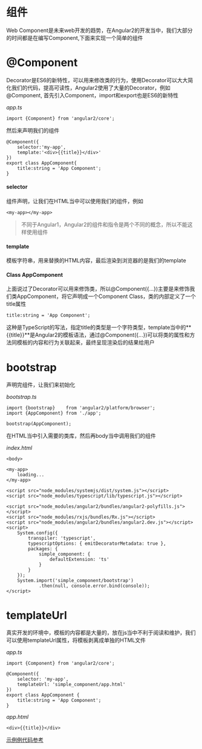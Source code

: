 # 组件
Web Component是未来web开发的趋势，在Angular2的开发当中，我们大部分的时间都是在编写Component,下面来实现一个简单的组件
# @Component
Decorator是ES6的新特性，可以用来修改类的行为，使用Decorator可以大大简化我们的代码，提高可读性，Angular2使用了大量的Decorator，例如@Component,
首先引入Component，import和export也是ES6的新特性

*app.ts*

```
import {Component} from 'angular2/core';
```

然后来声明我们的组件

```
@Component({
    selector:'my-app',
    template:'<div>{{title}}</div>'
})
export class AppComponent{
    title:string = 'App Component';
}
```

#### selector
组件声明，让我们在HTML当中可以使用我们的组件，例如

```
<my-app></my-app>
```

> 不同于Angular1，Angular2的组件和指令是两个不同的概念，所以不能这样使用组件<div my-app></div>

#### template
模板字符串，用来替换的HTML内容，最后渲染到浏览器的是我们的template

#### Class AppComponent
上面说过了Decorator可以用来修饰类，所以@Component({...})主要是来修饰我们类AppComponent，将它声明成一个Component Class，类的内部定义了一个title属性

```
title:string = 'App Component';
```

这种是TypeScript的写法，指定title的类型是一个字符类型，template当中的**{{title}}**是Angular2的模板语法，通过@Component({...})可以将类的属性和方法同模板的内容和行为关联起来，最终呈现渲染后的结果给用户

# bootstrap
声明完组件，让我们来初始化

*bootstrap.ts*

```
import {bootstrap}    from 'angular2/platform/browser';
import {AppComponent} from './app';

bootstrap(AppComponent);
```

在HTML当中引入需要的类库，然后再body当中调用我们的组件

*index.html*

```
<body>

<my-app>
    loading...
</my-app>

<script src="node_modules/systemjs/dist/system.js"></script>
<script src="node_modules/typescript/lib/typescript.js"></script>

<script src="node_modules/angular2/bundles/angular2-polyfills.js"></script>
<script src="node_modules/rxjs/bundles/Rx.js"></script>
<script src="node_modules/angular2/bundles/angular2.dev.js"></script>
<script>
    System.config({
        transpiler: 'typescript',
        typescriptOptions: { emitDecoratorMetadata: true },
        packages: {
            simple_component: {
                defaultExtension: 'ts'
            }
        }
    });
    System.import('simple_component/bootstrap')
            .then(null, console.error.bind(console));
</script>
```

# templateUrl
真实开发的环境中，模板的内容都是大量的，放在js当中不利于阅读和维护，我们可以使用templateUrl属性，将模板剥离成单独的HTML文件

*app.ts*

```
import {Component} from 'angular2/core';

@Component({
    selector: 'my-app',
    templateUrl: 'simple_component/app.html'
})
export class AppComponent {
    title:string = 'App Component';
}
```

*app.html*

```
<div>{{title}}</div>
```

[示例例代码参考](https://github.com/yuyang041060120/yuyang041060120.github.io/tree/master/angular2/code)